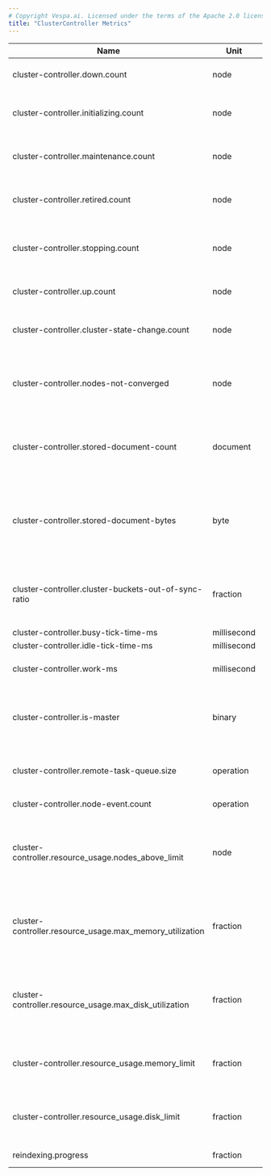 ```yaml
---
# Copyright Vespa.ai. Licensed under the terms of the Apache 2.0 license. See LICENSE in the project root.
title: "ClusterController Metrics"
---
```


| Name | Unit | Description |
| --- | --- | --- |
| cluster-controller.down.count | node | Number of content nodes down |
| cluster-controller.initializing.count | node | Number of content nodes initializing |
| cluster-controller.maintenance.count | node | Number of content nodes in maintenance |
| cluster-controller.retired.count | node | Number of content nodes that are retired |
| cluster-controller.stopping.count | node | Number of content nodes currently stopping |
| cluster-controller.up.count | node | Number of content nodes up |
| cluster-controller.cluster-state-change.count | node | Number of nodes changing state |
| cluster-controller.nodes-not-converged | node | Number of nodes not converging to the latest cluster state version |
| cluster-controller.stored-document-count | document | Total number of unique documents stored in the cluster |
| cluster-controller.stored-document-bytes | byte | Combined byte size of all unique documents stored in the cluster (not including replication) |
| cluster-controller.cluster-buckets-out-of-sync-ratio | fraction | Ratio of buckets in the cluster currently in need of syncing |
| cluster-controller.busy-tick-time-ms | millisecond | Time busy |
| cluster-controller.idle-tick-time-ms | millisecond | Time idle |
| cluster-controller.work-ms | millisecond | Time used for actual work |
| cluster-controller.is-master | binary | 1 if this cluster controller is currently the master, or 0 if not |
| cluster-controller.remote-task-queue.size | operation | Number of remote tasks queued |
| cluster-controller.node-event.count | operation | Number of node events |
| cluster-controller.resource_usage.nodes_above_limit | node | The number of content nodes above resource limit, blocking feed |
| cluster-controller.resource_usage.max_memory_utilization | fraction | Current memory utilisation, for content node with the highest value |
| cluster-controller.resource_usage.max_disk_utilization | fraction | Current disk space utilisation, for content node with the highest value |
| cluster-controller.resource_usage.memory_limit | fraction | Memory space limit as a fraction of available memory |
| cluster-controller.resource_usage.disk_limit | fraction | Disk space limit as a fraction of available disk space |
| reindexing.progress | fraction | Re-indexing progress |

